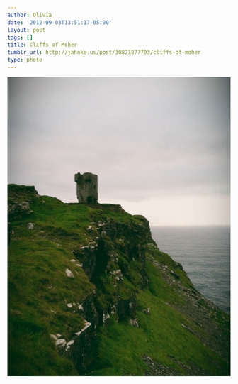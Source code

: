 ```yaml
---
author: Olivia
date: '2012-09-03T13:51:17-05:00'
layout: post
tags: []
title: Cliffs of Moher
tumblr_url: http://jahnke.us/post/30821877703/cliffs-of-moher
type: photo
---
```


![](/media/tumblr_m9skn09qmr1qga9s2o1_1280.jpg)
